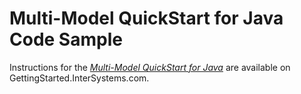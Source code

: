 # Multi-Model QuickStart for Java Code Sample

Instructions for the *[Multi-Model QuickStart for Java](https://gettingstarted.intersystems.com/multimodel-overview/multimodel-quickstart/#tryitjava)* are available on GettingStarted.InterSystems.com.